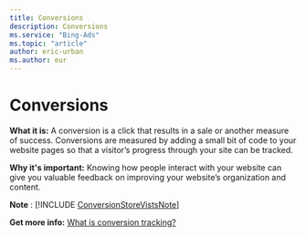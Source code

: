 ```yaml
---
title: Conversions
description: Conversions
ms.service: "Bing-Ads"
ms.topic: "article"
author: eric-urban
ms.author: eur
---
```


# Conversions

**What it is:**        A conversion is a click that results in a sale or another measure of success. Conversions are measured by adding a small bit of code to your website pages so that a visitor’s        progress through your site can be tracked.

**Why it's important:**        Knowing how people interact with your website can give you valuable feedback on improving your website’s organization and content.

**Note** : [!INCLUDE [ConversionStoreVistsNote](../includes/ConversionStoreVistsNote.md)]

**Get more info:**     [What is conversion tracking?](../hlp_BA_CONC_UETv2WhatIsCT.md)


